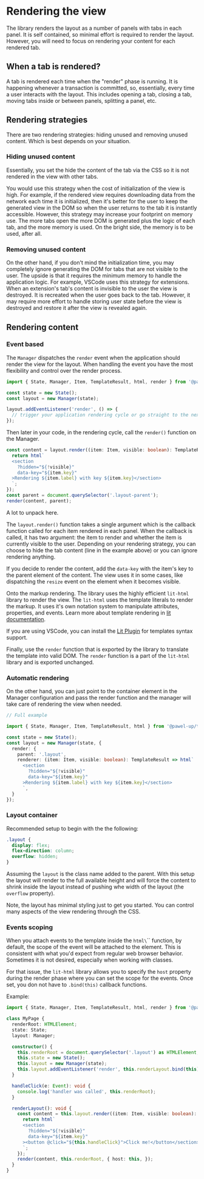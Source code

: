 # Rendering the view

The library renders the layout as a number of panels with tabs in each panel. It is self contained, so minimal effort is required to render the layout. However, you will need to focus on rendering your content for each rendered tab.

## When a tab is rendered?

A tab is rendered each time when the "render" phase is running. It is happening whenever a transaction is committed, so, essentially, every time a user interacts with the layout. This includes opening a tab, closing a tab, moving tabs inside or between panels, splitting a panel, etc.

## Rendering strategies

There are two rendering strategies: hiding unused and removing unused content. Which is best depends on your situation.

### Hiding unused content

Essentially, you set the hide the content of the tab via the CSS so it is not rendered in the view with other tabs.

You would use this strategy when the cost of initialization of the view is high. For example, if the rendered view requires downloading data from the network each time it is initialized, then it's better for the user to keep the generated view in the DOM so when the user returns to the tab it is instantly accessible. However, this strategy may increase your footprint on memory use. The more tabs open the more DOM is generated plus the logic of each tab, and the more memory is used. On the bright side, the memory is to be used, after all.

### Removing unused content

On the other hand, if you don't mind the initialization time, you may completely ignore generating the DOM for tabs that are not visible to the user. The upside is that it requires the minimum memory to handle the application logic. For example, VSCode uses this strategy for extensions. When an extension's tab's content is invisible to the user the view is destroyed. It is recreated when the user goes back to the tab. However, it may require more effort to handle storing user state before the view is destroyed and restore it after the view is revealed again.

## Rendering content

### Event based

The `Manager` dispatches the `render` event when the application should render the view for the layout. When handling the event you have the most flexibility and control over the render process.

```ts
import { State, Manager, Item, TemplateResult, html, render } from '@pawel-up/tabs-split-layout';

const state = new State();
const layout = new Manager(state);

layout.addEventListener('render', () => {
  // trigger your application rendering cycle or go straight to the next point.
});
```

Then later in your code, in the rendering cycle, call the `render()` function on the Manager.

```ts
const content = layout.render((item: Item, visible: boolean): TemplateResult => {
  return html`
  <section 
    ?hidden="${!visible}" 
    data-key="${item.key}"
  >Rendering ${item.label} with key ${item.key}</section>
  `;
});
const parent = document.querySelector('.layout-parent');
render(content, parent);
```

A lot to unpack here.

The `layout.render()` function takes a single argument which is the callback function called for each item rendered in each panel. When the callback is called, it has two argument: the item to render and whether the item is currently visible to the user. Depending on your rendering strategy, you can choose to hide the tab content (line in the example above) or you can ignore rendering anything.

If you decide to render the content, add the `data-key` with the item's key to the parent element of the content. The view uses it in some cases, like dispatching the `resize` event on the element when it becomes visible.

Onto the markup rendering. The library uses the highly efficient `lit-html` library to render the view. The `lit-html` uses the template literals to render the markup. It uses it's own notation system to manipulate attributes, properties, and events. Learn more about template rendering in [lit documentation](https://lit.dev/docs/components/rendering/).

If you are using VSCode, you can install the [Lit Plugin](https://marketplace.visualstudio.com/items?itemName=runem.lit-plugin) for templates syntax support.

Finally, use the `render` function that is exported by the library to translate the template into valid DOM. The `render` function is a part of the `lit-html` library and is exported unchanged.

### Automatic rendering

On the other hand, you can just point to the container element in the Manager configuration and pass the render function and the manager will take care of rendering the view when needed.

```ts
// Full example

import { State, Manager, Item, TemplateResult, html } from '@pawel-up/tabs-split-layout';

const state = new State();
const layout = new Manager(state, {
  render: {
    parent: '.layout',
    renderer: (item: Item, visible: boolean): TemplateResult => html`
      <section 
        ?hidden="${!visible}" 
        data-key="${item.key}"
      >Rendering ${item.label} with key ${item.key}</section>
      `,
  }
});
```

### Layout container

Recommended setup to begin with the the following:

```css
.layout {
  display: flex;
  flex-direction: column;
  overflow: hidden;
}
```

Assuming the `layout` is the class name added to the parent. With this setup the layout will render to the full available height and will force the content to shrink inside the layout instead of pushing whe width of the layout (the `overflow` property).

Note, the layout has minimal styling just to get you started. You can control many aspects of the view rendering through the CSS.

### Events scoping

When you attach events to the template inside the `html\`\`` function, by default, the scope of the event will be attached to the element. This is consistent with what you'd expect from regular web browser behavior. Sometimes it is not desired, especially when working with classes.

For that issue, the `lit-html` library allows you to specify the `host` property during the render phase where you can set the scope for the events. Once set, you don not have to `.bind(this)` callback functions.

Example:

```ts
import { State, Manager, Item, TemplateResult, html, render } from '@pawel-up/tabs-split-layout';

class MyPage {
  renderRoot: HTMLElement;
  state: State;
  layout: Manager;

  constructor() {
    this.renderRoot = document.querySelector('.layout') as HTMLElement;
    this.state = new State();
    this.layout = new Manager(state);
    this.layout.addEventListener('render', this.renderLayout.bind(this));
  }

  handleClick(e: Event): void {
    console.log('handler was called', this.renderRoot);
  }

  renderLayout(): void {
    const content = this.layout.render((item: Item, visible: boolean): TemplateResult => {
      return html`
      <section 
        ?hidden="${!visible}" 
        data-key="${item.key}"
      ><button @click="${this.handleClick}">Click me!</button</section>
      `;
    });
    render(content, this.renderRoot, { host: this, });
  }
}
```
